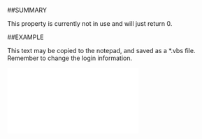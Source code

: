 

##SUMMARY

This property is currently not in use and will just return 0.


##EXAMPLE

This text may be copied to the notepad, and saved as a *.vbs file. Remember to change the login information.

![](../../Examples/vbs/SORelation.GroupID.vbs.txt)






